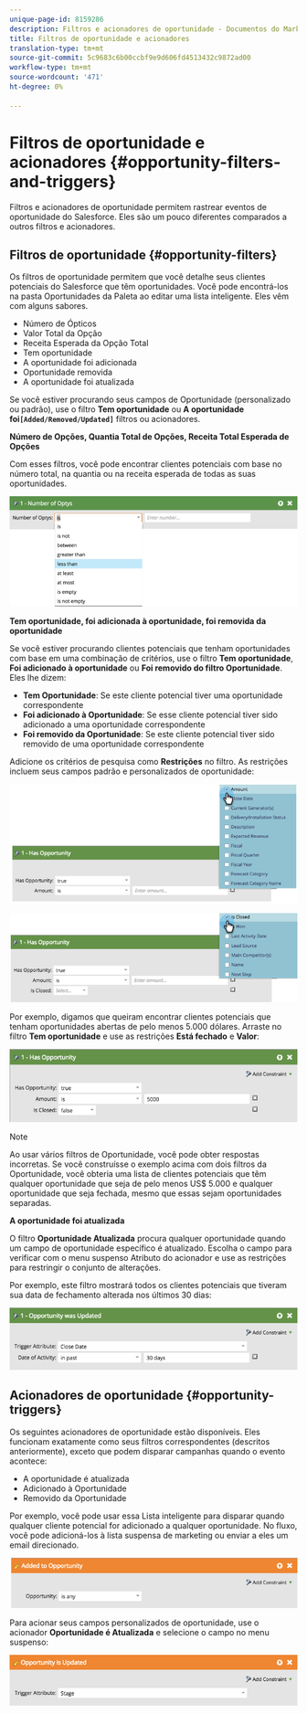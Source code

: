 ```yaml
---
unique-page-id: 8159286
description: Filtros e acionadores de oportunidade - Documentos do Marketing - Documentação do produto
title: Filtros de oportunidade e acionadores
translation-type: tm+mt
source-git-commit: 5c9683c6b00ccbf9e9d606fd4513432c9872ad00
workflow-type: tm+mt
source-wordcount: '471'
ht-degree: 0%

---
```



# Filtros de oportunidade e acionadores {#opportunity-filters-and-triggers}

Filtros e acionadores de oportunidade permitem rastrear eventos de oportunidade do Salesforce. Eles são um pouco diferentes comparados a outros filtros e acionadores.

## Filtros de oportunidade {#opportunity-filters}

Os filtros de oportunidade permitem que você detalhe seus clientes potenciais do Salesforce que têm oportunidades. Você pode encontrá-los na pasta Oportunidades da Paleta ao editar uma lista inteligente. Eles vêm com alguns sabores.

* Número de Ópticos
* Valor Total da Opção
* Receita Esperada da Opção Total
* Tem oportunidade
* A oportunidade foi adicionada
* Oportunidade removida
* A oportunidade foi atualizada

Se você estiver procurando seus campos de Oportunidade (personalizado ou padrão), use o filtro **Tem oportunidade** ou **A oportunidade foi`[Added/Removed/Updated]`** filtros ou acionadores.

**Número de Opções, Quantia Total de Opções, Receita Total Esperada de Opções**

Com esses filtros, você pode encontrar clientes potenciais com base no número total, na quantia ou na receita esperada de todas as suas oportunidades.

![](assets/image2015-6-11-12-3a29-3a34.png)

**Tem oportunidade, foi adicionada à oportunidade, foi removida da oportunidade**

Se você estiver procurando clientes potenciais que tenham oportunidades com base em uma combinação de critérios, use o filtro **Tem oportunidade**, **Foi adicionado à oportunidade** ou **Foi removido do filtro Oportunidade**. Eles lhe dizem:

* **Tem Oportunidade**: Se este cliente potencial tiver uma oportunidade correspondente
* **Foi adicionado à Oportunidade**: Se esse cliente potencial tiver sido adicionado a uma oportunidade correspondente
* **Foi removido da Oportunidade**: Se este cliente potencial tiver sido removido de uma oportunidade correspondente

Adicione os critérios de pesquisa como **Restrições** no filtro. As restrições incluem seus campos padrão e personalizados de oportunidade:

![](assets/image2015-6-11-12-3a31-3a0.png)

![](assets/image2015-6-11-12-3a31-3a46.png)

Por exemplo, digamos que queiram encontrar clientes potenciais que tenham oportunidades abertas de pelo menos 5.000 dólares. Arraste no filtro **Tem oportunidade** e use as restrições **Está fechado** e **Valor**:

![](assets/image2015-6-11-12-3a32-3a0.png)

>[!NOTE]
>
>Ao usar vários filtros de Oportunidade, você pode obter respostas incorretas. Se você construísse o exemplo acima com dois filtros da Oportunidade, você obteria uma lista de clientes potenciais que têm qualquer oportunidade que seja de pelo menos US$ 5.000 e qualquer oportunidade que seja fechada, mesmo que essas sejam oportunidades separadas.

**A oportunidade foi atualizada**

O filtro **Oportunidade Atualizada** procura qualquer oportunidade quando um campo de oportunidade específico é atualizado. Escolha o campo para verificar com o menu suspenso Atributo do acionador e use as restrições para restringir o conjunto de alterações.

Por exemplo, este filtro mostrará todos os clientes potenciais que tiveram sua data de fechamento alterada nos últimos 30 dias:

![](assets/image2015-6-11-12-3a33-3a7.png)

## Acionadores de oportunidade {#opportunity-triggers}

Os seguintes acionadores de oportunidade estão disponíveis. Eles funcionam exatamente como seus filtros correspondentes (descritos anteriormente), exceto que podem disparar campanhas quando o evento acontece:

* A oportunidade é atualizada
* Adicionado à Oportunidade
* Removido da Oportunidade

Por exemplo, você pode usar essa Lista inteligente para disparar quando qualquer cliente potencial for adicionado a qualquer oportunidade. No fluxo, você pode adicioná-los à lista suspensa de marketing ou enviar a eles um email direcionado.

![](assets/image2015-6-11-12-3a33-3a48.png)

Para acionar seus campos personalizados de oportunidade, use o acionador **Oportunidade é Atualizada** e selecione o campo no menu suspenso:

![](assets/image2015-6-11-12-3a33-3a34.png)

